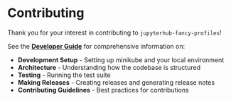# Contributing

Thank you for your interest in contributing to `jupyterhub-fancy-profiles`!

See the **[Developer Guide](https://2i2c-org.github.io/jupyterhub-fancy-profiles/develop)** for comprehensive information on:

- **Development Setup** - Setting up minikube and your local environment
- **Architecture** - Understanding how the codebase is structured
- **Testing** - Running the test suite
- **Making Releases** - Creating releases and generating release notes
- **Contributing Guidelines** - Best practices for contributions

